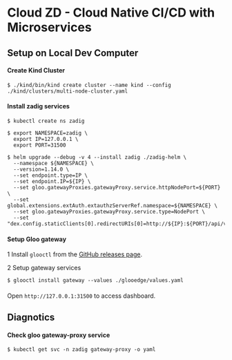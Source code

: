 # Cloud ZD - Cloud Native CI/CD with Microservices

## Setup on Local Dev Computer

#### Create Kind Cluster

```
$ ./kind/bin/kind create cluster --name kind --config ./kind/clusters/multi-node-cluster.yaml
```

#### Install zadig services

```
$ kubectl create ns zadig

$ export NAMESPACE=zadig \
  export IP=127.0.0.1 \
  export PORT=31500

$ helm upgrade --debug -v 4 --install zadig ./zadig-helm \
  --namespace ${NAMESPACE} \
  --version=1.14.0 \
  --set endpoint.type=IP \
  --set endpoint.IP=${IP} \
  --set gloo.gatewayProxies.gatewayProxy.service.httpNodePort=${PORT} \
  --set global.extensions.extAuth.extauthzServerRef.namespace=${NAMESPACE} \
  --set gloo.gatewayProxies.gatewayProxy.service.type=NodePort \
  --set "dex.config.staticClients[0].redirectURIs[0]=http://${IP}:${PORT}/api/v1/callback,dex.config.staticClients[0].id=zadig,dex.config.staticClients[0].name=zadig,dex.config.staticClients[0].secret=ZXhhbXBsZS1hcHAtc2VjcmV0"
```

#### Setup Gloo gateway

1 Install ```glooctl``` from the [GitHub releases page](https://github.com/solo-io/gloo/releases).

2 Setup gateway services
```
$ glooctl install gateway --values ./glooedge/values.yaml
```

####
Open ```http://127.0.0.1:31500``` to access dashboard.


## Diagnotics

#### Check gloo gateway-proxy service
```
$ kubectl get svc -n zadig gateway-proxy -o yaml
```
